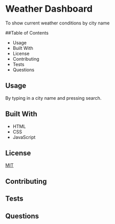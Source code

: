 # Weather Dashboard
To show current weather conditions by city name

##Table of Contents
* Usage
* Built With
* License
* Contributing
* Tests
* Questions

## Usage
By typing in a city name and pressing search.
## Built With
* HTML
* CSS
* JavaScript

## License
[MIT](https://choosealicense.com/licenses/mit/)
## Contributing

## Tests

## Questions

